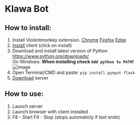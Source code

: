 # Klawa Bot

## How to install:
1. Install Violentmonkey extension.
   [Chrome](https://chrome.google.com/webstore/detail/violentmonkey/jinjaccalgkegednnccohejagnlnfdag)
   [Firefox](https://addons.mozilla.org/pl/firefox/addon/violentmonkey/)
   [Edge](https://microsoftedge.microsoft.com/addons/detail/violentmonkey/eeagobfjdenkkddmbclomhiblgggliao)
2. [Install](https://github.com/kostek001/klawa-bot/raw/main/KlawaClient.user.js) client (click on install)
3. Download and install latest version of Python
   https://www.python.org/downloads/  
   On Windows: **When installing check `Add python to PATH`!**  
   ![image](https://github.com/kostek001/klawa-bot/assets/69671514/cb0be3ad-c540-42e7-ac54-1d27b4b3d6b3)
4. Open Terminal/CMD and paste:
   `pip install pynput flask`
5. [Download](https://github.com/kostek001/klawa-bot/raw/main/KlawaServer.py "download") server

## How to use:
1. Launch server
2. Launch browser with client installed
3. F8 - Start
   F9 - Stop (stops automaticly if text ends)
